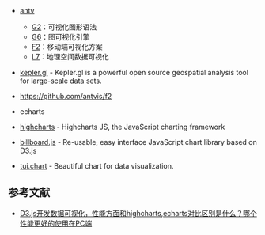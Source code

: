 - [antv](https://antv.alipay.com/zh-cn/index.html)

    - [G2](https://antv.alipay.com/zh-cn/g2/3.x/index.html)：可视化图形语法
    - [G6](https://antv.alipay.com/zh-cn/g6/3.x/index.html)：图可视化引擎
    - [F2](https://antv.alipay.com/zh-cn/f2/3.x/index.html)：移动端可视化方案
    - [L7](https://antv.alipay.com/zh-cn/l7/1.x/index.html)：地理空间数据可视化

- [kepler.gl](https://kepler.gl/) - Kepler.gl is a powerful open source geospatial analysis tool for large-scale data sets.
- https://github.com/antvis/f2
- echarts
- [highcharts](https://github.com/highcharts/highcharts) - Highcharts JS, the JavaScript charting framework
- [billboard.js](https://github.com/naver/billboard.js) - Re-usable, easy interface JavaScript chart library based on D3.js
- [tui.chart](https://github.com/nhn/tui.chart) - Beautiful chart for data visualization.

## 参考文献

- [D3.js开发数据可视化，性能方面和highcharts,echarts对比区别是什么？哪个性能更好的使用在PC端](https://www.zhihu.com/question/28687373)
